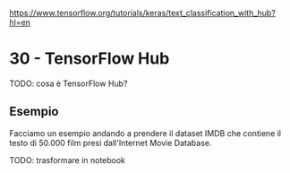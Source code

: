 https://www.tensorflow.org/tutorials/keras/text_classification_with_hub?hl=en

# 30 - TensorFlow Hub

TODO: cosa è TensorFlow Hub?

## Esempio

Facciamo un esempio andando a prendere il dataset IMDB che contiene il testo di 50.000 film presi dall'Internet Movie Database. 

TODO: trasformare in notebook

